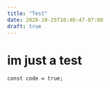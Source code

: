 ```yaml
---
title: "Test"
date: 2020-10-25T10:40:47-07:00
draft: true
---
```


# im just a test

```
const code = true;
```
